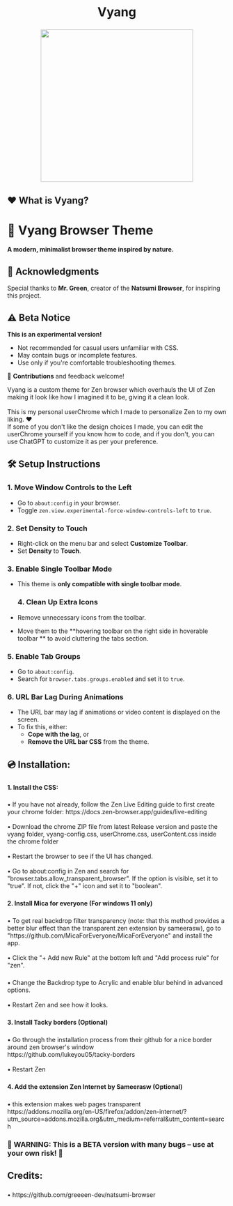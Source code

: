 <h1 align="center">Vyang</h1>

###

<div align="center">
  <img height="350" src="https://i.redd.it/nshhy3aishqe1.jpeg"  />
</div>

###

<h2 align="left">❤️ What is Vyang?</h2>

###


# 🦋 Vyang Browser Theme  

**A modern, minimalist browser theme inspired by nature.**  

## 🙏 Acknowledgments  
Special thanks to **Mr. Green**, creator of the **Natsumi Browser**, for inspiring this project.  

## ⚠️ Beta Notice  
**This is an experimental version!**  
- Not recommended for casual users unfamiliar with CSS.  
- May contain bugs or incomplete features.  
- Use only if you're comfortable troubleshooting themes.  

🔧 **Contributions** and feedback welcome!  

<p align="left">Vyang is a custom theme for Zen browser which overhauls the UI of Zen making it look like how I imagined it to be, giving it a clean look.<br><br>This is my personal userChrome which I made to personalize Zen to my own liking. ❤️<br>If some of you don't like the design choices I made, you can edit the userChrome yourself if you know how to code, and if you don't, you can use ChatGPT to customize it as per your preference.</p>

###

## 🛠️ Setup Instructions  

### 1. Move Window Controls to the Left  
- Go to `about:config` in your browser.  
- Toggle `zen.view.experimental-force-window-controls-left` to `true`.  

### 2. Set Density to Touch  
- Right-click on the menu bar and select **Customize Toolbar**.  
- Set **Density** to **Touch**.  

### 3. Enable Single Toolbar Mode  
- This theme is **only compatible with single toolbar mode**.

  ### 4. Clean Up Extra Icons  
- Remove unnecessary icons from the toolbar.  
- Move them to the **hovering toolbar on the right side in hoverable toolbar ** to avoid cluttering the tabs section.  

### 5. Enable Tab Groups  
- Go to `about:config`.  
- Search for `browser.tabs.groups.enabled` and set it to `true`.  

### 6. URL Bar Lag During Animations  
- The URL bar may lag if animations or video content is displayed on the screen.  
- To fix this, either:  
  - **Cope with the lag**, or  
  - **Remove the URL bar CSS** from the theme.  


<h2 align="left">💿 Installation:</h2>

###

<h4 align="left">1. Install the CSS:</h4>

###

<p align="left">• If you have not already, follow the Zen Live Editing guide to first create your chrome folder: https://docs.zen-browser.app/guides/live-editing<br><br>• Download the chrome ZIP file from latest Release version and paste the vyang folder, vyang-config.css, userChrome.css, userContent.css inside the chrome folder <br><br>• Restart the browser to see if the UI has changed.<br><br>• Go to about:config in Zen and search for "browser.tabs.allow_transparent_browser". If the option is visible, set it to "true". If not, click the "+" icon and set it to "boolean".</p>

###

<h4 align="left">2. Install Mica for everyone (For windows 11 only)</h4>

###

<p align="left">• To get real backdrop filter transparency (note: that this method provides a better blur effect than the transparent zen extension by sameerasw), go to "https://github.com/MicaForEveryone/MicaForEveryone" and install the app.<br><br>• Click the "+ Add new Rule" at the bottom left and "Add process rule" for "zen".</p>

###

<p align="left">• Change the Backdrop type to Acrylic and enable blur behind in advanced options.<br><br>• Restart Zen and see how it looks.</p>

###

<h4 align="left">3. Install Tacky borders (Optional)</h4>

###

<p align="left">• Go through the installation process from their github for a nice border around zen browser's window<br>https://github.com/lukeyou05/tacky-borders<br><br>• Restart Zen</p>

###

<h4 align="left">4. Add the extension Zen Internet by Sameerasw (Optional)</h4>

###


<p align="left">• this extension makes web pages transparent<br>https://addons.mozilla.org/en-US/firefox/addon/zen-internet/?utm_source=addons.mozilla.org&utm_medium=referral&utm_content=search</p>

###

### 🚨 **WARNING:** This is a BETA version with many bugs – use at your own risk! 🚨 

<h2 align="left">Credits:</h2>

###

<p align="left">• https://github.com/greeeen-dev/natsumi-browser</p>

###
